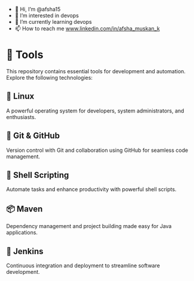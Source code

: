 - 👋 Hi, I’m @afsha15
- 👀 I’m interested in devops 
- 🌱 I’m currently learning devops 
- 📫 How to reach me www.linkedin.com/in/afsha_muskan_k

# 🚀 Tools

This repository contains essential tools for development and automation. Explore the following technologies:

## 🐧 Linux
A powerful operating system for developers, system administrators, and enthusiasts.

## 🌱 Git & GitHub
Version control with Git and collaboration using GitHub for seamless code management.

## 📜 Shell Scripting
Automate tasks and enhance productivity with powerful shell scripts.

## 📦 Maven
Dependency management and project building made easy for Java applications.

## 🔧 Jenkins
Continuous integration and deployment to streamline software development.
